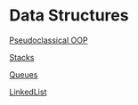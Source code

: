 # Data Structures

[Pseudoclassical OOP](./src/1/readme.md)


[Stacks](./src/2/readme.md)


[Queues](./src/3/readme.md)

[LinkedList](./src/LinkedList/readme.md)



 